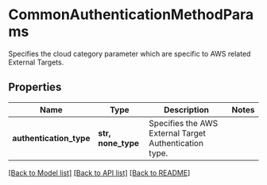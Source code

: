 # CommonAuthenticationMethodParams

Specifies the cloud category parameter which are specific to AWS related External Targets.

## Properties
Name | Type | Description | Notes
------------ | ------------- | ------------- | -------------
**authentication_type** | **str, none_type** | Specifies the AWS External Target Authentication type. | 

[[Back to Model list]](../README.md#documentation-for-models) [[Back to API list]](../README.md#documentation-for-api-endpoints) [[Back to README]](../README.md)


